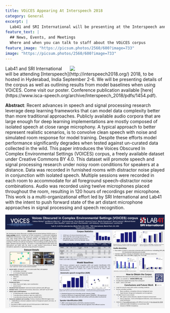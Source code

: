 ```yaml
---
title: VOiCES Appearing At Interspeech 2018
category: General
excerpt: |
  Lab41 and SRI International will be presenting at the Interspeech annual meeting in September 2-6, 2018. We will be available for questions at our poster session.
feature_text: |
  ## News, Events, and Meetings
  Where and when you can talk to staff about the VOiCES corpus
feature_image: "https://picsum.photos/2560/600?image=733"
image: "https://picsum.photos/2560/600?image=733"
---
```


<img align="right" width="300" src="https://www.google.com/search?q=interspeech+logo&client=firefox-b-1-ab&source=lnms&tbm=isch&sa=X&ved=0ahUKEwjezO-u-43eAhUJIjQIHVtlCPgQ_AUIDigB&biw=1188&bih=395#imgrc=IoOPEwO9cZvetM:">
Lab41 and SRI International will be attending [Interspeech](http://interspeech2018.org/) 2018, to be hosted in Hyderabad, India September 2-6. We will be presenting details of the corpus as well as outlining results from model baselines when using VOiCES. Come visit our poster.
Conference publication available [here](https://www.isca-speech.org/archive/Interspeech_2018/pdfs/1454.pdf).

**Abstract**:
Recent advances in speech and signal processing research leverage deep learning frameworks that can model data complexity better than more traditional approaches. Publicly available audio corpora that are large enough for deep learning implementations are mostly composed of isolated speech at close range microphony. A typical approach to better represent realistic scenarios, is to convolve clean speech with noise and simulated room response for model training. Despite these efforts model performance significantly degrades when tested against un-curated data collected in the wild. This paper introduces the Voices Obscured In Complex Environmental Settings (VOICES) corpus, a freely available dataset under Creative Commons BY 4.0. This dataset will promote speech and signal processing research under noisy room conditions for speakers at a distance. Data was recorded in furnished rooms with distractor noise played in conjunction with isolated speech. Multiple sessions were recorded in each room to accommodate for all foreground speech-distractor noise combinations. Audio was recorded using twelve microphones placed throughout the room, resulting in 120 hours of recordings per microphone. This work is a multi-organizational effort led by SRI International and Lab41 with the intent to push forward state of the art distant microphone approaches in signal processing and speech recognition.

<img align="left" width="900" src="/images/Interspeech2018-poster-v2.pdf">
